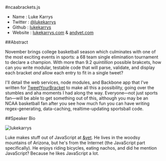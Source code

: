#ncaabrackets.js

* Name      : Luke Karrys
* Twitter   : [@lukekarrys][]
* Github    : [lukekarrys][]
* Website   : [lukekarrys.com][] & [andyet.com][]

##Abstract

November brings college basketball season which culminates with one of the most
exciting events in sports: a 68 team single elimination tournament to declare
a champion. With more than 9.2 *quintillion* possible brakcets, how can you write
modular, testable code that will parse, validate, and display each bracket
*and* allow each entry to fit in a single tweet?

I'll detail the web services, node modules, and Backbone app that I've written for [TweetYourBracket][]
to make all this a possibility, going over the stumbles and aha moments I had along the way.
Everyone—not just sports fan—will be able to get something out of this, although
you may be an NCAA basketball fan after you see how much fun you can have writing
regex-generating, data-caching, realtime-updating sportsball code.

##Speaker Bio

![lukekarrys](https://raw.github.com/cascadiajs/2013.cascadiajs.com/master/images/lukekarrys.png)

Luke makes stuff out of JavaScript at [&yet](http://andyet.com). He lives in
the woodsy mountains of Arizona, but he's from the Internet (the JavaScript
part specifically). He enjoys riding bicycles, eating nachos, and did he
mention JavaScript? Because he likes JavaScript a lot.

[@lukekarrys]:https://twitter.com/lukekarrys
[lukekarrys]:https://github.com/lukekarrys
[lukekarrys.com]:http://lukekarrys.com
[andyet.com]:http://andyet.com/team/luke
[TweetYourBracket]:https://github.com/tweetyourbracket




